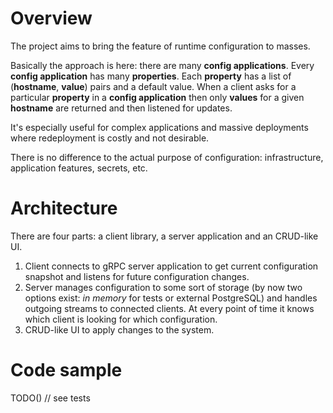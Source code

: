 # Overview

The project aims to bring the feature of runtime configuration to masses. 

Basically the approach is here: there are many **config applications**. Every **config application** 
has many **properties**. Each **property** has a list of (**hostname**, **value**) pairs and a default value. When a client asks for a particular
**property** in a **config application** then only **values** for a given **hostname** are returned and then listened for updates.

It's especially useful for complex applications and massive deployments where redeployment is costly and not desirable.

There is no difference to the actual purpose of configuration: infrastructure, application features, secrets, etc.

# Architecture

There are four parts: a client library, a server application and an CRUD-like UI.

1. Client connects to gRPC server application to get current configuration snapshot and listens for future configuration changes.
2. Server manages configuration to some sort of storage (by now two options exist: *in memory* for tests or external PostgreSQL) and
handles outgoing streams to connected clients. At every point of time it knows which client is looking for which configuration.
3. CRUD-like UI to apply changes to the system.

# Code sample

TODO() // see tests

